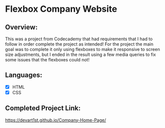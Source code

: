 # Flexbox Company Website

## Overview:
This was a project from Codecademy that had requirements that I had to follow in order complete the project as intended! For the project the main goal was to complete it only using flexboxes to make it responsive to screen size adjustments, but I ended in the result using a few media queries to fix some issues that the flexboxes could not!

## Languages:
 - [x] HTML
 - [x] CSS

## Completed Project Link:
https://devart1st.github.io/Company-Home-Page/
